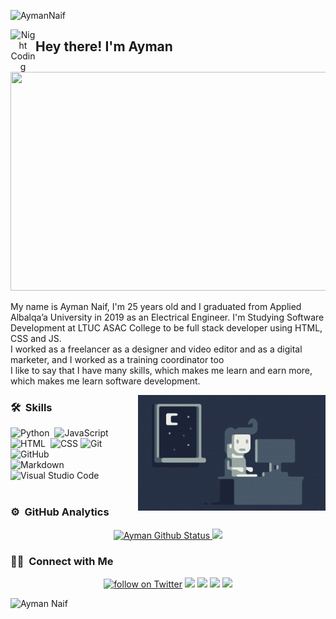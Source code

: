 <p align="left"> <img src="https://komarev.com/ghpvc/?username=AymanNaif&style=plastic&label=Profile+visits" alt="AymanNaif" /> </p>
<p align="center">
<img alt="Night Coding" src="https://media.tenor.com/images/c44f474c9e5f6a56431e6d21d913805d/tenor.gif" width='40' align="left"/><h2>Hey there! I'm Ayman</h2>
<img height="350px" width="1000px" src="https://brainhub.eu/library/gfx/software-engineer-consultant-developer.png">

My name is Ayman Naif, I'm 25 years old and I graduated from Applied Albalqa’a University in 2019 as an Electrical Engineer.
I'm Studying Software Development at LTUC ASAC College to be full stack developer using HTML, CSS and JS.        
I worked as a freelancer as a designer and video editor and as a digital marketer, and I worked as a training coordinator too                  
I like to say that I have many skills, which makes me learn and earn more, which makes me learn software development.
                    

<img alt="Night Coding" src="https://raw.githubusercontent.com/AVS1508/AVS1508/master/assets/Night-Coding.gif" align="right"/>

### 🛠 &nbsp;Skills

![Python](https://img.shields.io/badge/-Python-05122A?style=flat&logo=python)&nbsp;
![JavaScript](https://img.shields.io/badge/-JavaScript-05122A?style=flat&logo=javascript)&nbsp;
![HTML](https://img.shields.io/badge/-HTML-05122A?style=flat&logo=HTML5)&nbsp;
![CSS](https://img.shields.io/badge/-CSS-05122A?style=flat&logo=CSS3&logoColor=1572B6)
![Git](https://img.shields.io/badge/-Git-05122A?style=flat&logo=git)&nbsp;
![GitHub](https://img.shields.io/badge/-GitHub-05122A?style=flat&logo=github)&nbsp;\
![Markdown](https://img.shields.io/badge/-Markdown-05122A?style=flat&logo=markdown)&nbsp;
![Visual Studio Code](https://img.shields.io/badge/-Visual%20Studio%20Code-05122A?style=flat&logo=visual-studio-code&logoColor=007ACC)&nbsp;<br><br>

### ⚙️ &nbsp;GitHub Analytics

<p align="center">

 <a href="https://github.com/AymanNaif">
  <img height="165em" src="https://github-readme-stats.vercel.app/api?username=AymanNaif&include_all_commits=true&show_icons=true&count_private=true&theme=algolia" alt="Ayman Github Status"/>
  <img height="165em" src="https://github-readme-stats-eight-theta.vercel.app/api/top-langs/?username=AymanNaif&layout=compact&langs_count=8&theme=algolia"/>
</a>
</p>

### 🤝🏻 &nbsp;Connect with Me

<p align="center">

<a href="https://twitter.com/intent/follow?screen_name=Ayman_Naif96">
<img src="https://img.shields.io/twitter/follow/Ayman_Naif96?style=social&logo=twitter" alt="follow on Twitter"></a>
<a href="mailto:ayman_naif@hotmail.com"><img src="https://img.shields.io/badge/-ayman_naif@hotmail.com-D14836?style=flat&logo=Gmail&logoColor=white"/></a>
<a href="https://www.linkedin.com/in/ayman-naif96/-3bb722160/"><img src="https://img.shields.io/badge/-Ayman%20Naif-0077B5?style=flat&logo=Linkedin&logoColor=white"/></a>
<a href="https://www.instagram.com/ayman_naif96/"><img src="https://img.shields.io/badge/-@db-E4405F?style=flat&logo=Instagram&logoColor=white"/></a>
<a href="https://web.facebook.com/AymanNaif96"><img src="https://img.shields.io/badge/-Ayman_Naif-1877F2?style=flat&logo=Facebook&logoColor=white"/></a>

</p>
</a>

![Ayman Naif](https://raw.githubusercontent.com/Trilokia/Trilokia/379277808c61ef204768a61bbc5d25bc7798ccf1/bottom_header.svg)
